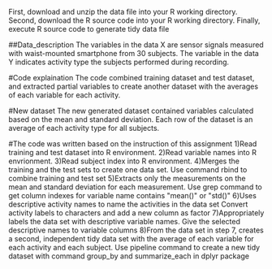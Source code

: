 First, download and unzip the data file into your R working directory.
Second, download the R source code into your R working directory.
Finally, execute R source code to generate tidy data file

##Data_description
The variables in the data X are sensor signals measured with waist-mounted smartphone from 30 subjects. The variable in the data Y indicates activity type the subjects performed during recording.

#Code explaination
The code combined training dataset and test dataset, and extracted partial variables to create another dataset with the averages of each variable for each activity.

#New dataset
The new generated dataset contained variables calculated based on the mean and standard deviation. Each row of the dataset is an average of each activity type for all subjects.

#The code was written based on the instruction of this assignment
1)Read training and test dataset into R environment. 
2)Read variable names into R envrionment. 
3)Read subject index into R environment.
4)Merges the training and the test sets to create one data set. Use command rbind to combine training and test set
5)Extracts only the measurements on the mean and standard deviation for each measurement. Use grep command to get column indexes for variable name contains "mean()" or "std()"
6)Uses descriptive activity names to name the activities in the data set Convert activity labels to characters and add a new column as factor
7)Appropriately labels the data set with descriptive variable names. Give the selected descriptive names to variable columns
8)From the data set in step 7, creates a second, independent tidy data set with the average of each variable for each activity and each subject. Use pipeline command to create a new tidy dataset with command group_by and summarize_each in dplyr package
